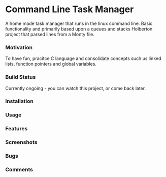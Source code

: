 # Command Line Task Manager
A home made task manager that runs in the linux command line. Basic functionality and primarily based upon a queues and stacks Holberton project that parsed lines from a Monty file.

### Motivation
To have fun, pracitce C language and consolidate concepts such us linked lists, function pointers and global variables.

### Build Status
Currently ongoing - you can watch this project, or come back later.

### Installation

### Usage

### Features

### Screenshots

### Bugs

### Comments